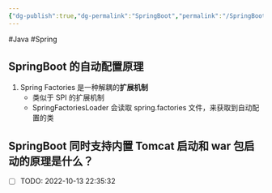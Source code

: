 ```yaml
---
{"dg-publish":true,"dg-permalink":"SpringBoot","permalink":"/SpringBoot/"}
---
```



#Java #Spring 

## SpringBoot 的自动配置原理

1. Spring Factories 是一种解耦的**扩展机制**
	- 类似于 SPI 的扩展机制
	- SpringFactoriesLoader 会读取 spring.factories 文件，来获取到自动配置的类

## SpringBoot 同时支持内置 Tomcat 启动和 war 包启动的原理是什么？

- [ ] TODO: 2022-10-13 22:35:32